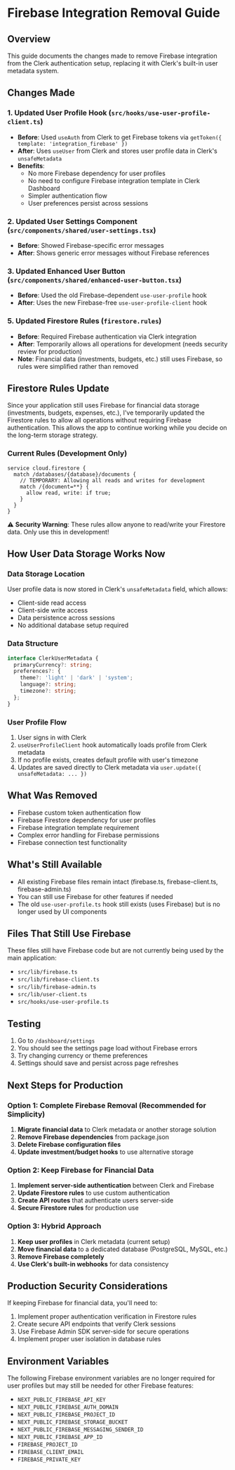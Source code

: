 # Firebase Integration Removal Guide

## Overview
This guide documents the changes made to remove Firebase integration from the Clerk authentication setup, replacing it with Clerk's built-in user metadata system.

## Changes Made

### 1. Updated User Profile Hook (`src/hooks/use-user-profile-client.ts`)
- **Before**: Used `useAuth` from Clerk to get Firebase tokens via `getToken({ template: 'integration_firebase' })`
- **After**: Uses `useUser` from Clerk and stores user profile data in Clerk's `unsafeMetadata`
- **Benefits**: 
  - No more Firebase dependency for user profiles
  - No need to configure Firebase integration template in Clerk Dashboard
  - Simpler authentication flow
  - User preferences persist across sessions

### 2. Updated User Settings Component (`src/components/shared/user-settings.tsx`)
- **Before**: Showed Firebase-specific error messages
- **After**: Shows generic error messages without Firebase references

### 3. Updated Enhanced User Button (`src/components/shared/enhanced-user-button.tsx`)
- **Before**: Used the old Firebase-dependent `use-user-profile` hook
- **After**: Uses the new Firebase-free `use-user-profile-client` hook

### 5. Updated Firestore Rules (`firestore.rules`)
- **Before**: Required Firebase authentication via Clerk integration
- **After**: Temporarily allows all operations for development (needs security review for production)
- **Note**: Financial data (investments, budgets, etc.) still uses Firebase, so rules were simplified rather than removed

## Firestore Rules Update

Since your application still uses Firebase for financial data storage (investments, budgets, expenses, etc.), I've temporarily updated the Firestore rules to allow all operations without requiring Firebase authentication. This allows the app to continue working while you decide on the long-term storage strategy.

### Current Rules (Development Only)
```firerules
service cloud.firestore {
  match /databases/{database}/documents {
    // TEMPORARY: Allowing all reads and writes for development
    match /{document=**} {
      allow read, write: if true;
    }
  }
}
```

⚠️ **Security Warning**: These rules allow anyone to read/write your Firestore data. Only use this in development!

## How User Data Storage Works Now

### Data Storage Location
User profile data is now stored in Clerk's `unsafeMetadata` field, which allows:
- Client-side read access
- Client-side write access
- Data persistence across sessions
- No additional database setup required

### Data Structure
```typescript
interface ClerkUserMetadata {
  primaryCurrency?: string;
  preferences?: {
    theme?: 'light' | 'dark' | 'system';
    language?: string;
    timezone?: string;
  };
}
```

### User Profile Flow
1. User signs in with Clerk
2. `useUserProfileClient` hook automatically loads profile from Clerk metadata
3. If no profile exists, creates default profile with user's timezone
4. Updates are saved directly to Clerk metadata via `user.update({ unsafeMetadata: ... })`

## What Was Removed
- Firebase custom token authentication flow
- Firebase Firestore dependency for user profiles
- Firebase integration template requirement
- Complex error handling for Firebase permissions
- Firebase connection test functionality

## What's Still Available
- All existing Firebase files remain intact (firebase.ts, firebase-client.ts, firebase-admin.ts)
- You can still use Firebase for other features if needed
- The old `use-user-profile.ts` hook still exists (uses Firebase) but is no longer used by UI components

## Files That Still Use Firebase
These files still have Firebase code but are not currently being used by the main application:
- `src/lib/firebase.ts`
- `src/lib/firebase-client.ts` 
- `src/lib/firebase-admin.ts`
- `src/lib/user-client.ts`
- `src/hooks/use-user-profile.ts`

## Testing
1. Go to `/dashboard/settings`
2. You should see the settings page load without Firebase errors
3. Try changing currency or theme preferences
4. Settings should save and persist across page refreshes

## Next Steps for Production

### Option 1: Complete Firebase Removal (Recommended for Simplicity)
1. **Migrate financial data** to Clerk metadata or another storage solution
2. **Remove Firebase dependencies** from package.json
3. **Delete Firebase configuration files**
4. **Update investment/budget hooks** to use alternative storage

### Option 2: Keep Firebase for Financial Data
1. **Implement server-side authentication** between Clerk and Firebase
2. **Update Firestore rules** to use custom authentication
3. **Create API routes** that authenticate users server-side
4. **Secure Firestore rules** for production use

### Option 3: Hybrid Approach
1. **Keep user profiles** in Clerk metadata (current setup)
2. **Move financial data** to a dedicated database (PostgreSQL, MySQL, etc.)
3. **Remove Firebase completely**
4. **Use Clerk's built-in webhooks** for data consistency

## Production Security Considerations

If keeping Firebase for financial data, you'll need to:
1. Implement proper authentication verification in Firestore rules
2. Create secure API endpoints that verify Clerk sessions
3. Use Firebase Admin SDK server-side for secure operations
4. Implement proper user isolation in database rules

## Environment Variables
The following Firebase environment variables are no longer required for user profiles but may still be needed for other Firebase features:
- `NEXT_PUBLIC_FIREBASE_API_KEY`
- `NEXT_PUBLIC_FIREBASE_AUTH_DOMAIN`
- `NEXT_PUBLIC_FIREBASE_PROJECT_ID` 
- `NEXT_PUBLIC_FIREBASE_STORAGE_BUCKET`
- `NEXT_PUBLIC_FIREBASE_MESSAGING_SENDER_ID`
- `NEXT_PUBLIC_FIREBASE_APP_ID`
- `FIREBASE_PROJECT_ID`
- `FIREBASE_CLIENT_EMAIL`
- `FIREBASE_PRIVATE_KEY`
